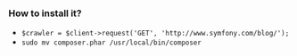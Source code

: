 ### How to install it?
- `$crawler = $client->request('GET', 'http://www.symfony.com/blog/');`
- `sudo mv composer.phar /usr/local/bin/composer`
